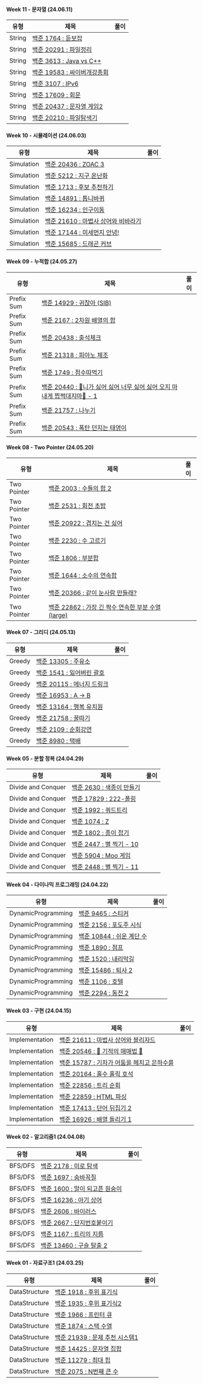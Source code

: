 #### Week 11 - 문자열 (24.06.11)

| 유형   | 제목                                                                 | 풀이 |
| ------ | -------------------------------------------------------------------- | :--: |
| String | [백준 1764 : 듣보잡](https://www.acmicpc.net/problem/1764)           |
| String | [백준 20291 : 파일정리](https://www.acmicpc.net/problem/20291)       |
| String | [백준 3613 : Java vs C++](https://www.acmicpc.net/problem/3613)      |
| String | [백준 19583 : 싸이버개강총회](https://www.acmicpc.net/problem/19583) |
| String | [백준 3107 : IPv6](https://www.acmicpc.net/problem/3107)             |
| String | [백준 17609 : 회문](https://www.acmicpc.net/problem/17609)           |
| String | [백준 20437 : 문자열 게임2](https://www.acmicpc.net/problem/20437)   |
| String | [백준 20210 : 파일탐색기](https://www.acmicpc.net/problem/20210)     |

#### Week 10 - 시뮬레이션 (24.06.03)

| 유형       | 제목                                                                         | 풀이 |
| ---------- | ---------------------------------------------------------------------------- | :--: |
| Simulation | [백준 20436 : ZOAC 3](https://www.acmicpc.net/problem/20436)                 |
| Simulation | [백준 5212 : 지구 온난화](https://www.acmicpc.net/problem/5212)              |
| Simulation | [백준 1713 : 후보 추천하기](https://www.acmicpc.net/problem/1713)            |
| Simulation | [백준 14891 : 톱니바퀴](https://www.acmicpc.net/problem/14891)               |
| Simulation | [백준 16234 : 인구이동](https://www.acmicpc.net/problem/16234)               |
| Simulation | [백준 21610 : 마법사 상어와 비바라기](https://www.acmicpc.net/problem/21610) |
| Simulation | [백준 17144 : 미세먼지 안녕!](https://www.acmicpc.net/problem/17144)         |
| Simulation | [백준 15685 : 드래곤 커브](https://www.acmicpc.net/problem/15685)            |

#### Week 09 - 누적합 (24.05.27)

| 유형       | 제목                                                                                                                | 풀이 |
| ---------- | ------------------------------------------------------------------------------------------------------------------- | :--: |
| Prefix Sum | [백준 14929 : 귀찮아 (SIB)](https://www.acmicpc.net/problem/14929)                                                  |
| Prefix Sum | [백준 2167 : 2차원 배열의 합](https://www.acmicpc.net/problem/2167)                                                 |
| Prefix Sum | [백준 20438 : 출석체크](https://www.acmicpc.net/problem/20438)                                                      |
| Prefix Sum | [백준 21318 : 피아노 체조](https://www.acmicpc.net/problem/21318)                                                   |
| Prefix Sum | [백준 1749 : 점수따먹기](https://www.acmicpc.net/problem/1749)                                                      |
| Prefix Sum | [백준 20440 : 🎵니가 싫어 싫어 너무 싫어 싫어 오지 마 내게 찝쩍대지마🎵 - 1](https://www.acmicpc.net/problem/20440) |
| Prefix Sum | [백준 21757 : 나누기](https://www.acmicpc.net/problem/21757)                                                        |
| Prefix Sum | [백준 20543 : 폭탄 던지는 태영이](https://www.acmicpc.net/problem/20543)                                            |

#### Week 08 - Two Pointer (24.05.20)

| 유형        | 제목                                                                                        | 풀이 |
| ----------- | ------------------------------------------------------------------------------------------- | :--: |
| Two Pointer | [백준 2003 : 수들의 합 2](https://www.acmicpc.net/problem/2003)                             |
| Two Pointer | [백준 2531 : 회전 초밥](https://www.acmicpc.net/problem/2531)                               |
| Two Pointer | [백준 20922 : 겹치는 건 싫어](https://www.acmicpc.net/problem/20922)                        |
| Two Pointer | [백준 2230 : 수 고르기](https://www.acmicpc.net/problem/2230)                               |
| Two Pointer | [백준 1806 : 부분합](https://www.acmicpc.net/problem/1806)                                  |
| Two Pointer | [백준 1644 : 소수의 연속합](https://www.acmicpc.net/problem/1644)                           |
| Two Pointer | [백준 20366 : 같이 눈사람 만들래?](https://www.acmicpc.net/problem/20366)                   |
| Two Pointer | [백준 22862 : 가장 긴 짝수 연속한 부분 수열 (large)](https://www.acmicpc.net/problem/22862) |

#### Week 07 - 그리디 (24.05.13)

| 유형   | 제목                                                                | 풀이 |
| ------ | ------------------------------------------------------------------- | :--: |
| Greedy | [백준 13305 : 주유소](https://www.acmicpc.net/problem/13305)        |
| Greedy | [백준 1541 : 잃어버린 괄호](https://www.acmicpc.net/problem/1541)   |
| Greedy | [백준 20115 : 에너지 드링크](https://www.acmicpc.net/problem/20115) |
| Greedy | [백준 16953 : A → B](https://www.acmicpc.net/problem/16953)         |
| Greedy | [백준 13164 : 행복 유치원](https://www.acmicpc.net/problem/13164)   |      |
| Greedy | [백준 21758 : 꿀따기](https://www.acmicpc.net/problem/21758)        |
| Greedy | [백준 2109 : 순회강연](https://www.acmicpc.net/problem/2109)        |
| Greedy | [백준 8980 : 택배](https://www.acmicpc.net/problem/8980)            |

#### Week 05 - 분할 정복 (24.04.29)

| 유형               | 제목                                                              | 풀이 |
| ------------------ | ----------------------------------------------------------------- | :--: |
| Divide and Conquer | [백준 2630 : 색종이 만들기](https://www.acmicpc.net/problem/2630) |
| Divide and Conquer | [백준 17829 : 222-폴링](https://www.acmicpc.net/problem/17829)    |
| Divide and Conquer | [백준 1992 : 쿼드트리](https://www.acmicpc.net/problem/1992)      |
| Divide and Conquer | [백준 1074 : Z](https://www.acmicpc.net/problem/1074)             |
| Divide and Conquer | [백준 1802 : 종이 접기](https://www.acmicpc.net/problem/1802)     |
| Divide and Conquer | [백준 2447 : 별 찍기 - 10](https://www.acmicpc.net/problem/2447)  |
| Divide and Conquer | [백준 5904 : Moo 게임](https://www.acmicpc.net/problem/5904)      |
| Divide and Conquer | [백준 2448 : 별 찍기 - 11](https://www.acmicpc.net/problem/2448)  |

#### Week 04 - 다이나믹 프로그래밍 (24.04.22)

| 유형               | 제목                                                               | 풀이 |
| ------------------ | ------------------------------------------------------------------ | :--: |
| DynamicProgramming | [백준 9465 : 스티커](https://www.acmicpc.net/problem/9465)         |
| DynamicProgramming | [백준 2156 : 포도주 시식](https://www.acmicpc.net/problem/2156)    |
| DynamicProgramming | [백준 10844 : 쉬운 계단 수](https://www.acmicpc.net/problem/10844) |
| DynamicProgramming | [백준 1890 : 점프](https://www.acmicpc.net/problem/1890)           |
| DynamicProgramming | [백준 1520 : 내리막길](https://www.acmicpc.net/problem/1520)       |
| DynamicProgramming | [백준 15486 : 퇴사 2](https://www.acmicpc.net/problem/15486)       |
| DynamicProgramming | [백준 1106 : 호텔](https://www.acmicpc.net/problem/1106)           |
| DynamicProgramming | [백준 2294 : 동전 2](https://www.acmicpc.net/problem/2294)         |

#### Week 03 - 구현 (24.04.15)

| 유형           | 제목                                                                                | 풀이 |
| -------------- | ----------------------------------------------------------------------------------- | :--: |
| Implementation | [백준 21611 : 마법사 상어와 블리자드](https://www.acmicpc.net/problem/21611)        |
| Implementation | [백준 20546 : 🐜 기적의 매매법 🐜](https://www.acmicpc.net/problem/20546)           |
| Implementation | [백준 15787 : 기차가 어둠을 헤치고 은하수를](https://www.acmicpc.net/problem/15787) |
| Implementation | [백준 20164 : 홀수 홀릭 호석](https://www.acmicpc.net/problem/20164)                |
| Implementation | [백준 22856 : 트리 순회](https://www.acmicpc.net/problem/22856)                     |
| Implementation | [백준 22859 : HTML 파싱](https://www.acmicpc.net/problem/22859)                     |
| Implementation | [백준 17413 : 단어 뒤집기 2](https://www.acmicpc.net/problem/17413)                 |
| Implementation | [백준 16926 : 배열 돌리기 1](https://www.acmicpc.net/problem/16926)                 |

#### Week 02 - 알고리즘1 (24.04.08)

| 유형    | 제목                                                                   | 풀이 |
| ------- | ---------------------------------------------------------------------- | :--: |
| BFS/DFS | [백준 2178 : 미로 탐색](https://www.acmicpc.net/problem/2178)          |
| BFS/DFS | [백준 1697 : 숨바꼭질](https://www.acmicpc.net/problem/1697)           |
| BFS/DFS | [백준 1600 : 말이 되고픈 원숭이](https://www.acmicpc.net/problem/1600) |
| BFS/DFS | [백준 16236 : 아기 상어](https://www.acmicpc.net/problem/16236)        |
| BFS/DFS | [백준 2606 : 바이러스](https://www.acmicpc.net/problem/2606)           |
| BFS/DFS | [백준 2667 : 단지번호붙이기](https://www.acmicpc.net/problem/2667)     |
| BFS/DFS | [백준 1167 : 트리의 지름](https://www.acmicpc.net/problem/1167)        |
| BFS/DFS | [백준 13460 : 구슬 탈출 2](https://www.acmicpc.net/problem/13460)      |

#### Week 01 - 자료구조1 (24.03.25)

| 유형          | 제목                                                                    | 풀이 |
| ------------- | ----------------------------------------------------------------------- | :--: |
| DataStructure | [백준 1918 : 후위 표기식](https://www.acmicpc.net/problem/1918)         |
| DataStructure | [백준 1935 : 후위 표기식2](https://www.acmicpc.net/problem/1935)        |
| DataStructure | [백준 1966 : 프린터 큐](https://www.acmicpc.net/problem/1966)           |
| DataStructure | [백준 1874 : 스택 수열](https://www.acmicpc.net/problem/1874)           |
| DataStructure | [백준 21939 : 문제 추천 시스템1](https://www.acmicpc.net/problem/21939) |
| DataStructure | [백준 14425 : 문자열 집합](https://www.acmicpc.net/problem/14425)       |
| DataStructure | [백준 11279 : 최대 힙](https://www.acmicpc.net/problem/11279)           |
| DataStructure | [백준 2075 : N번째 큰 수](https://www.acmicpc.net/problem/2075)         |

